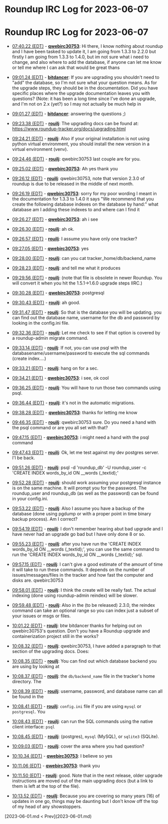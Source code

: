 # Roundup IRC Log for 2023-06-07 #
# Roundup IRC Log for 2023-06-07
* <a href="#07:40.22" id="07:40.22">07:40.22 (EDT)</a> - __[qwebirc30753](https://github.com/qwebirc30753)__: Hi there, I know nothing about roundup and I have been tasked to update it, I am going from 1.3.3 to 2.2.0 but firstly I am going from 1.3.3 to 1.4.0, but im not sure what i need to change, and also where to add the database, if anyone can let me know or tell me where I can ask that would be great thans

* <a href="#09:01.24" id="09:01.24">09:01.24 (EDT)</a> - __[bitdancer](https://github.com/bitdancer)__: If you are upgrading you shouldn't need to "add" the database, so I'm not sure what your question means.  As for the upgrade steps, they should be in the documentation.  Did you have specific places where the upgrade documentation leaves you with questions?  (Note: it has been a long time since I've done an upgrade, and I'm not on 2.x (yet?) so I may not actually be much help in
* <a href="#09:01.27" id="09:01.27">09:01.27 (EDT)</a> - __[bitdancer](https://github.com/bitdancer)__: answering the questions ;)

* <a href="#09:23.38" id="09:23.38">09:23.38 (EDT)</a> - __[rouilj](https://github.com/rouilj)__: The upgrading docs can be found at: <https://www.roundup-tracker.org/docs/upgrading.html>
* <a href="#09:24.21" id="09:24.21">09:24.21 (EDT)</a> - __[rouilj](https://github.com/rouilj)__: Also if your original installation is not using python virtual environment, you should install the new version in a virtual environment (venv).

* <a href="#09:24.46" id="09:24.46">09:24.46 (EDT)</a> - __[rouilj](https://github.com/rouilj)__: qwebirc30753 last couple are for you.
* <a href="#09:25.02" id="09:25.02">09:25.02 (EDT)</a> - __[qwebirc30753](https://github.com/qwebirc30753)__: Ah yes thank you

* <a href="#09:26.12" id="09:26.12">09:26.12 (EDT)</a> - __[rouilj](https://github.com/rouilj)__: qwebirc30753, note that version 2.3.0 of roundup is due to be released in the middle of next month.
* <a href="#09:26.19" id="09:26.19">09:26.19 (EDT)</a> - __[qwebirc30753](https://github.com/qwebirc30753)__: sorry for my poor wording I meant in the documentation for 1.3.3 to 1.4.0 it says  "We recommend that you create the following database indexes on the database by hand:" what database am I adding these indexes to and where can I find it
* <a href="#09:26.27" id="09:26.27">09:26.27 (EDT)</a> - __[qwebirc30753](https://github.com/qwebirc30753)__: ah i see

* <a href="#09:26.30" id="09:26.30">09:26.30 (EDT)</a> - __[rouilj](https://github.com/rouilj)__: ah ok.
* <a href="#09:26.57" id="09:26.57">09:26.57 (EDT)</a> - __[rouilj](https://github.com/rouilj)__: I assume you have only one tracker?
* <a href="#09:27.05" id="09:27.05">09:27.05 (EDT)</a> - __[qwebirc30753](https://github.com/qwebirc30753)__: yes

* <a href="#09:28.00" id="09:28.00">09:28.00 (EDT)</a> - __[rouilj](https://github.com/rouilj)__: can you cat tracker_home/db/backend_name
* <a href="#09:28.23" id="09:28.23">09:28.23 (EDT)</a> - __[rouilj](https://github.com/rouilj)__: and tell me what it produces

* <a href="#09:29.56" id="09:29.56">09:29.56 (EDT)</a> - __[rouilj](https://github.com/rouilj)__: (note that file is obsolete in newer Roundup. You will convert it when you hit the 1.5.1->1.6.0 upgrade steps IIRC.)
* <a href="#09:30.28" id="09:30.28">09:30.28 (EDT)</a> - __[qwebirc30753](https://github.com/qwebirc30753)__: postgresql

* <a href="#09:30.43" id="09:30.43">09:30.43 (EDT)</a> - __[rouilj](https://github.com/rouilj)__: ah good.

* <a href="#09:31.47" id="09:31.47">09:31.47 (EDT)</a> - __[rouilj](https://github.com/rouilj)__: So that is the database you will be updating. you can find out the database name, username for the db and password by looking in the config.ini file.
* <a href="#09:32.36" id="09:32.36">09:32.36 (EDT)</a> - __[rouilj](https://github.com/rouilj)__: Let me check to see if that option is covered by a roundup-admin migrate command.

* <a href="#09:33.14" id="09:33.14">09:33.14 (EDT)</a> - __[rouilj](https://github.com/rouilj)__: If not, you can use psql with the databasename/username/password to execute the sql commands (create index....)
* <a href="#09:33.21" id="09:33.21">09:33.21 (EDT)</a> - __[rouilj](https://github.com/rouilj)__: hang on for a sec.

* <a href="#09:34.21" id="09:34.21">09:34.21 (EDT)</a> - __[qwebirc30753](https://github.com/qwebirc30753)__: i see, ok cool

* <a href="#09:36.25" id="09:36.25">09:36.25 (EDT)</a> - __[rouilj](https://github.com/rouilj)__: You will have to run those two commands using psql.
* <a href="#09:36.44" id="09:36.44">09:36.44 (EDT)</a> - __[rouilj](https://github.com/rouilj)__: it's not in the automatic migrations.

* <a href="#09:38.28" id="09:38.28">09:38.28 (EDT)</a> - __[qwebirc30753](https://github.com/qwebirc30753)__: thanks for letting me know

* <a href="#09:46.35" id="09:46.35">09:46.35 (EDT)</a> - __[rouilj](https://github.com/rouilj)__: qwebirc30753 sure. Do you need a hand with the psql command or are you all set with that?

* <a href="#09:47.15" id="09:47.15">09:47.15 (EDT)</a> - __[qwebirc30753](https://github.com/qwebirc30753)__: i might need a hand with the psql command
* <a href="#09:47.43" id="09:47.43">09:47.43 (EDT)</a> - __[rouilj](https://github.com/rouilj)__: Ok, let me test against my dev postgres server. I'l be back.

* <a href="#09:51.26" id="09:51.26">09:51.26 (EDT)</a> - __[rouilj](https://github.com/rouilj)__: psql -d 'roundup_db'  -U roundup_user -c 'CREATE INDEX words_by_id ON __words (_textid);'

* <a href="#09:52.28" id="09:52.28">09:52.28 (EDT)</a> - __[rouilj](https://github.com/rouilj)__: should work assuming your postgresql instance is on the same machine. It will prompt you for the password. The roundup_user and roundup_db (as well as the password) can be found in your config.ini.
* <a href="#09:53.22" id="09:53.22">09:53.22 (EDT)</a> - __[rouilj](https://github.com/rouilj)__: Also I assume you have a backup of the database (done using pgdump or with a proper point in time binary backup process). Am I correct?

* <a href="#09:54.19" id="09:54.19">09:54.19 (EDT)</a> - __[rouilj](https://github.com/rouilj)__: I don't remember hearing abut  bad upgrade and I have never had an upgrade go bad but I have only done 8 or so.

* <a href="#09:55.23" id="09:55.23">09:55.23 (EDT)</a> - __[rouilj](https://github.com/rouilj)__: after you have run the 'CREATE INDEX words_by_id ON __words (_textid);', you can use the same command to run the 'CREATE INDEX words_by_id ON __words (_textid);' sql.

* <a href="#09:57.15" id="09:57.15">09:57.15 (EDT)</a> - __[rouilj](https://github.com/rouilj)__: I can't give a good estimate of the amount of time it will take to run these commands. It depends on the number of issues/messages/files in the tracker and how fast the computer and disks are. qwebirc30753

* <a href="#09:58.01" id="09:58.01">09:58.01 (EDT)</a> - __[rouilj](https://github.com/rouilj)__: I think the create will be really fast. The actual indexing (done using roundup-admin reindex) will be slower.

* <a href="#09:59.48" id="09:59.48">09:59.48 (EDT)</a> - __[rouilj](https://github.com/rouilj)__: Also in the (to be released) 2.3.0, the reindex command can take an optional range so you can index just a subset of your issues or msgs or files.

* <a href="#10:01.22" id="10:01.22">10:01.22 (EDT)</a> - __[rouilj](https://github.com/rouilj)__: btw bitdancer thanks for helping out on qwebirc30753's question. Don't you have a Roundup upgrade and containerization project still in the works?

* <a href="#10:08.32" id="10:08.32">10:08.32 (EDT)</a> - __[rouilj](https://github.com/rouilj)__: qwebirc30753, I have added a paragraph to that section of the upgrading docs. Does:
* <a href="#10:08.35" id="10:08.35">10:08.35 (EDT)</a> - __[rouilj](https://github.com/rouilj)__: You can find out which database backend you are using by looking at
* <a href="#10:08.37" id="10:08.37">10:08.37 (EDT)</a> - __[rouilj](https://github.com/rouilj)__: the ``db/backend_name`` file in the tracker's home directory. The
* <a href="#10:08.39" id="10:08.39">10:08.39 (EDT)</a> - __[rouilj](https://github.com/rouilj)__: username, password, and database name can all be found in the
* <a href="#10:08.41" id="10:08.41">10:08.41 (EDT)</a> - __[rouilj](https://github.com/rouilj)__: ``config.ini`` file if you are using ``mysql`` or ``postgresql``. You
* <a href="#10:08.43" id="10:08.43">10:08.43 (EDT)</a> - __[rouilj](https://github.com/rouilj)__: can run the SQL commands using the native client interface: ``psql``
* <a href="#10:08.45" id="10:08.45">10:08.45 (EDT)</a> - __[rouilj](https://github.com/rouilj)__: (postgres), ``mysql`` (MySQL), or ``sqlite3`` (SQLite).

* <a href="#10:09.03" id="10:09.03">10:09.03 (EDT)</a> - __[rouilj](https://github.com/rouilj)__: cover the area where you had  question?

* <a href="#10:10.34" id="10:10.34">10:10.34 (EDT)</a> - __[qwebirc30753](https://github.com/qwebirc30753)__: I believe so yes
* <a href="#10:11.06" id="10:11.06">10:11.06 (EDT)</a> - __[qwebirc30753](https://github.com/qwebirc30753)__: thank you

* <a href="#10:11.50" id="10:11.50">10:11.50 (EDT)</a> - __[rouilj](https://github.com/rouilj)__: good. Note that in the next release, older upgrade instructions are moved out of the main upgrading docs (but a link to them is left at the top of the file).

* <a href="#10:13.52" id="10:13.52">10:13.52 (EDT)</a> - __[rouilj](https://github.com/rouilj)__: Because you are covering so many years (16) of updates in one go, things may be daunting but I don't know off the top of my head of any showstoppers.

<div class="inpage-footer">
[2023-06-01.md < Prev](2023-06-01.md)
</div>
